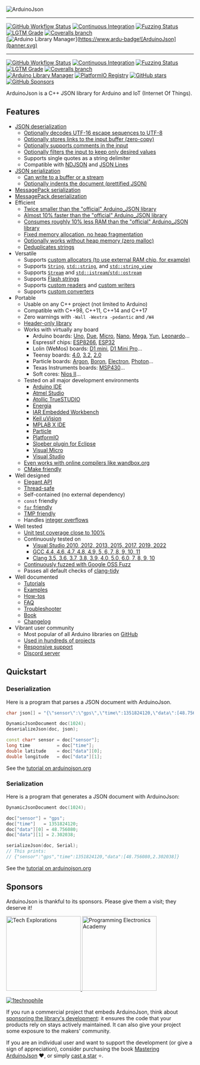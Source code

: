 ![ArduinoJson](banner.svg)

---

[![GitHub Workflow Status](https://img.shields.io/github/workflow/status/bblanchon/ArduinoJson/Continuous%20Integration?logo=github)](https://github.com/bblanchon/ArduinoJson/actions?query=workflow%3A%22Continuous+Integration%22+branch%3A6.x)
[![Continuous Integration](https://ci.appveyor.com/api/projects/status/m7s53wav1l0abssg/branch/6.x?svg=true)](https://ci.appveyor.com/project/bblanchon/arduinojson/branch/6.x)
[![Fuzzing Status](https://oss-fuzz-build-logs.storage.googleapis.com/badges/arduinojson.svg)](https://bugs.chromium.org/p/oss-fuzz/issues/list?sort=-opened&can=1&q=proj:arduinojson)
[![LGTM Grade](https://img.shields.io/lgtm/grade/cpp/github/bblanchon/ArduinoJson?label=quality&logo=lgtm)](https://lgtm.com/projects/g/bblanchon/ArduinoJson/)
[![Coveralls branch](https://img.shields.io/coveralls/github/bblanchon/ArduinoJson/6.x?logo=coveralls)](https://coveralls.io/github/bblanchon/ArduinoJson?branch=6.x)  
[![Arduino Library Manager](https://img.shields.io/static/v1?label=Arduino&message=v6.19.4&logo=arduino&logoColor=white&color=blue)](https://www.ardu-badge![ArduinoJson](banner.svg)

---

[![GitHub Workflow Status](https://img.shields.io/github/workflow/status/bblanchon/ArduinoJson/Continuous%20Integration?logo=github)](https://github.com/bblanchon/ArduinoJson/actions?query=workflow%3A%22Continuous+Integration%22+branch%3A6.x)
[![Continuous Integration](https://ci.appveyor.com/api/projects/status/m7s53wav1l0abssg/branch/6.x?svg=true)](https://ci.appveyor.com/project/bblanchon/arduinojson/branch/6.x)
[![Fuzzing Status](https://oss-fuzz-build-logs.storage.googleapis.com/badges/arduinojson.svg)](https://bugs.chromium.org/p/oss-fuzz/issues/list?sort=-opened&can=1&q=proj:arduinojson)
[![LGTM Grade](https://img.shields.io/lgtm/grade/cpp/github/bblanchon/ArduinoJson?label=quality&logo=lgtm)](https://lgtm.com/projects/g/bblanchon/ArduinoJson/)
[![Coveralls branch](https://img.shields.io/coveralls/github/bblanchon/ArduinoJson/6.x?logo=coveralls)](https://coveralls.io/github/bblanchon/ArduinoJson?branch=6.x)  
[![Arduino Library Manager](https://img.shields.io/static/v1?label=Arduino&message=v6.19.4&logo=arduino&logoColor=white&color=blue)](https://www.ardu-badge.com/ArduinoJson/6.19.4)
[![PlatformIO Registry](https://badges.registry.platformio.org/packages/bblanchon/library/ArduinoJson.svg?version=6.19.4)](https://registry.platformio.org/packages/libraries/bblanchon/ArduinoJson?version=6.19.4) 
[![GitHub stars](https://img.shields.io/github/stars/bblanchon/ArduinoJson?style=flat&logo=github)](https://github.com/bblanchon/ArduinoJson/stargazers)
[![GitHub Sponsors](https://img.shields.io/github/sponsors/bblanchon?logo=github)](https://github.com/sponsors/bblanchon)

ArduinoJson is a C++ JSON library for Arduino and IoT (Internet Of Things).

## Features

* [JSON deserialization](https://arduinojson.org/v6/api/json/deserializejson/?utm_source=github&utm_medium=readme)
    * [Optionally decodes UTF-16 escape sequences to UTF-8](https://arduinojson.org/v6/api/config/decode_unicode/?utm_source=github&utm_medium=readme)
    * [Optionally stores links to the input buffer (zero-copy)](https://arduinojson.org/v6/api/json/deserializejson/?utm_source=github&utm_medium=readme)
    * [Optionally supports comments in the input](https://arduinojson.org/v6/api/config/enable_comments/?utm_source=github&utm_medium=readme)
    * [Optionally filters the input to keep only desired values](https://arduinojson.org/v6/api/json/deserializejson/?utm_source=github&utm_medium=readme#filtering)
    * Supports single quotes as a string delimiter
    * Compatible with [NDJSON](http://ndjson.org/) and [JSON Lines](https://jsonlines.org/)
* [JSON serialization](https://arduinojson.org/v6/api/json/serializejson/?utm_source=github&utm_medium=readme)
    * [Can write to a buffer or a stream](https://arduinojson.org/v6/api/json/serializejson/?utm_source=github&utm_medium=readme)
    * [Optionally indents the document (prettified JSON)](https://arduinojson.org/v6/api/json/serializejsonpretty/?utm_source=github&utm_medium=readme)
* [MessagePack serialization](https://arduinojson.org/v6/api/msgpack/serializemsgpack/?utm_source=github&utm_medium=readme)
* [MessagePack deserialization](https://arduinojson.org/v6/api/msgpack/deserializemsgpack/?utm_source=github&utm_medium=readme)
* Efficient
    * [Twice smaller than the "official" Arduino_JSON library](https://arduinojson.org/2019/11/19/arduinojson-vs-arduino_json/?utm_source=github&utm_medium=readme)
    * [Almost 10% faster than the "official" Arduino_JSON library](https://arduinojson.org/2019/11/19/arduinojson-vs-arduino_json/?utm_source=github&utm_medium=readme)
    * [Consumes roughly 10% less RAM than the "official" Arduino_JSON library](https://arduinojson.org/2019/11/19/arduinojson-vs-arduino_json/?utm_source=github&utm_medium=readme)
    * [Fixed memory allocation, no heap fragmentation](https://arduinojson.org/v6/api/jsondocument/?utm_source=github&utm_medium=readme)
    * [Optionally works without heap memory (zero malloc)](https://arduinojson.org/v6/api/staticjsondocument/?utm_source=github&utm_medium=readme)
    * [Deduplicates strings](https://arduinojson.org/news/2020/08/01/version-6-16-0/?utm_source=github&utm_medium=readme)
* Versatile
    * Supports [custom allocators (to use external RAM chip, for example)](https://arduinojson.org/v6/how-to/use-external-ram-on-esp32/?utm_source=github&utm_medium=readme)
    * Supports [`String`](https://arduinojson.org/v6/api/config/enable_arduino_string/?utm_source=github&utm_medium=readme), [`std::string`](https://arduinojson.org/v6/api/config/enable_std_string/?utm_source=github&utm_medium=readme), and [`std::string_view`](https://arduinojson.org/v6/api/config/enable_string_view/?utm_source=github&utm_medium=readme)
    * Supports [`Stream`](https://arduinojson.org/v6/api/config/enable_arduino_stream/?utm_source=github&utm_medium=readme) and [`std::istream`/`std::ostream`](https://arduinojson.org/v6/api/config/enable_std_stream/?utm_source=github&utm_medium=readme)
    * Supports [Flash strings](https://arduinojson.org/v6/api/config/enable_progmem/?utm_source=github&utm_medium=readme)
    * Supports [custom readers](https://arduinojson.org/v6/api/json/deserializejson/?utm_source=github&utm_medium=readme#custom-reader) and [custom writers](https://arduinojson.org/v6/api/json/serializejson/?utm_source=github&utm_medium=readme#custom-writer)
    * Supports [custom converters](https://arduinojson.org/news/2021/05/04/version-6-18-0/?utm_source=github&utm_medium=readme)
* Portable
    * Usable on any C++ project (not limited to Arduino)
    * Compatible with C++98, C++11, C++14 and C++17
    * Zero warnings with `-Wall -Wextra -pedantic` and `/W4`
    * [Header-only library](https://en.wikipedia.org/wiki/Header-only)
    * Works with virtually any board
        * Arduino boards: [Uno](https://amzn.to/38aL2ik), [Due](https://amzn.to/36YkWi2), [Micro](https://amzn.to/35WkdwG), [Nano](https://amzn.to/2QTvwRX), [Mega](https://amzn.to/36XWhuf), [Yun](https://amzn.to/30odURc), [Leonardo](https://amzn.to/36XWjlR)...
        * Espressif chips: [ESP8266](https://amzn.to/36YluV8), [ESP32](https://amzn.to/2G4pRCB)
        * Lolin (WeMos) boards: [D1 mini](https://amzn.to/2QUpz7q), [D1 Mini Pro](https://amzn.to/36UsGSs)...
        * Teensy boards: [4.0](https://amzn.to/30ljXGq), [3.2](https://amzn.to/2FT0EuC), [2.0](https://amzn.to/2QXUMXj)
        * Particle boards: [Argon](https://amzn.to/2FQHa9X), [Boron](https://amzn.to/36WgLUd), [Electron](https://amzn.to/30vEc4k), [Photon](https://amzn.to/387F9Cd)...
        * Texas Instruments boards: [MSP430](https://amzn.to/30nJWgg)...
        * Soft cores: [Nios II](https://en.wikipedia.org/wiki/Nios_II)...
    * Tested on all major development environments
        * [Arduino IDE](https://www.arduino.cc/en/Main/Software)
        * [Atmel Studio](http://www.atmel.com/microsite/atmel-studio/)
        * [Atollic TrueSTUDIO](https://atollic.com/truestudio/)
        * [Energia](http://energia.nu/)
        * [IAR Embedded Workbench](https://www.iar.com/iar-embedded-workbench/)
        * [Keil uVision](http://www.keil.com/)
        * [MPLAB X IDE](http://www.microchip.com/mplab/mplab-x-ide)
        * [Particle](https://www.particle.io/)
        * [PlatformIO](http://platformio.org/)
        * [Sloeber plugin for Eclipse](https://eclipse.baeyens.it/)
        * [Visual Micro](http://www.visualmicro.com/)
        * [Visual Studio](https://www.visualstudio.com/)
    * [Even works with online compilers like wandbox.org](https://wandbox.org/permlink/RlZSKy17DjJ6HcdN)
    * [CMake friendly](https://arduinojson.org/v6/how-to/use-arduinojson-with-cmake/?utm_source=github&utm_medium=readme)
* Well designed
    * [Elegant API](http://arduinojson.org/v6/example/?utm_source=github&utm_medium=readme)
    * [Thread-safe](https://en.wikipedia.org/wiki/Thread_safety)
    * Self-contained (no external dependency)
    * `const` friendly
    * [`for` friendly](https://arduinojson.org/v6/api/jsonobject/begin_end/?utm_source=github&utm_medium=readme)
    * [TMP friendly](https://en.wikipedia.org/wiki/Template_metaprogramming)
    * Handles [integer overflows](https://arduinojson.org/v6/api/jsonvariant/as/?utm_source=github&utm_medium=readme#integer-overflows)
* Well tested
    * [Unit test coverage close to 100%](https://coveralls.io/github/bblanchon/ArduinoJson?branch=6.x)
    * Continuously tested on
        * [Visual Studio 2010, 2012, 2013, 2015, 2017, 2019, 2022](https://ci.appveyor.com/project/bblanchon/arduinojson/branch/6.x)
        * [GCC 4.4, 4.6, 4.7, 4.8, 4.9, 5, 6, 7, 8, 9, 10, 11](https://github.com/bblanchon/ArduinoJson/actions?query=workflow%3A%22Continuous+Integration%22)
        * [Clang 3.5, 3.6, 3.7, 3.8, 3.9, 4.0, 5.0, 6.0, 7, 8, 9, 10](https://github.com/bblanchon/ArduinoJson/actions?query=workflow%3A%22Continuous+Integration%22)
    * [Continuously fuzzed with Google OSS Fuzz](https://bugs.chromium.org/p/oss-fuzz/issues/list?sort=-opened&can=1&q=proj:arduinojson)
    * Passes all default checks of [clang-tidy](https://releases.llvm.org/10.0.0/tools/clang/tools/extra/docs/clang-tidy/)
* Well documented
    * [Tutorials](https://arduinojson.org/v6/doc/deserialization/?utm_source=github&utm_medium=readme)
    * [Examples](https://arduinojson.org/v6/example/?utm_source=github&utm_medium=readme)
    * [How-tos](https://arduinojson.org/v6/example/?utm_source=github&utm_medium=readme)
    * [FAQ](https://arduinojson.org/v6/faq/?utm_source=github&utm_medium=readme)
    * [Troubleshooter](https://arduinojson.org/v6/troubleshooter/?utm_source=github&utm_medium=readme)
    * [Book](https://arduinojson.org/book/?utm_source=github&utm_medium=readme)
    * [Changelog](CHANGELOG.md)
* Vibrant user community
    * Most popular of all Arduino libraries on [GitHub](https://github.com/search?o=desc&q=arduino+library&s=stars&type=Repositories)
    * [Used in hundreds of projects](https://www.hackster.io/search?i=projects&q=arduinojson)
    * [Responsive support](https://github.com/bblanchon/ArduinoJson/issues?q=is%3Aissue+is%3Aclosed)
    * [Discord server](https://discord.gg/DzN6hHHD4h)

## Quickstart

### Deserialization

Here is a program that parses a JSON document with ArduinoJson.

```c++
char json[] = "{\"sensor\":\"gps\",\"time\":1351824120,\"data\":[48.756080,2.302038]}";

DynamicJsonDocument doc(1024);
deserializeJson(doc, json);

const char* sensor = doc["sensor"];
long time          = doc["time"];
double latitude    = doc["data"][0];
double longitude   = doc["data"][1];
```

See the [tutorial on arduinojson.org](https://arduinojson.org/doc/decoding/?utm_source=github&utm_medium=readme)

### Serialization

Here is a program that generates a JSON document with ArduinoJson:

```c++
DynamicJsonDocument doc(1024);

doc["sensor"] = "gps";
doc["time"]   = 1351824120;
doc["data"][0] = 48.756080;
doc["data"][1] = 2.302038;

serializeJson(doc, Serial);
// This prints:
// {"sensor":"gps","time":1351824120,"data":[48.756080,2.302038]}
```

See the [tutorial on arduinojson.org](https://arduinojson.org/doc/encoding/?utm_source=github&utm_medium=readme)

## Sponsors

ArduinoJson is thankful to its sponsors. Please give them a visit; they deserve it!

<p>
  <a href="https://techexplorations.com/" rel="sponsored">
    <img alt="Tech Explorations" src="https://arduinojson.org/images/2021/10/techexplorations.png" width="200">
  </a>
  <a href="https://www.programmingelectronics.com/" rel="sponsored">
    <img src="https://arduinojson.org/images/2021/10/programmingeleactronicsacademy.png" alt="Programming Electronics Academy" width="200">
  </a>
</p>
<p>
  <a href="https://github.com/1technophile" rel="sponsored">
    <img alt="1technophile" src="https://avatars.githubusercontent.com/u/12672732?s=40&v=4">
  </a>
</p>

If you run a commercial project that embeds ArduinoJson, think about [sponsoring the library's development](https://github.com/sponsors/bblanchon): it ensures the code that your products rely on stays actively maintained. It can also give your project some exposure to the makers' community.

If you are an individual user and want to support the development (or give a sign of appreciation), consider purchasing the book [Mastering ArduinoJson](https://arduinojson.org/book/)&nbsp;❤, or simply [cast a star](https://github.com/bblanchon/ArduinoJson/stargazers)&nbsp;⭐.
